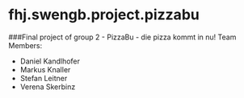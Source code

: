 # fhj.swengb.project.pizzabu

###Final project of group 2 - PizzaBu - die pizza kommt in nu!
Team Members:
- Daniel Kandlhofer
- Markus Knaller
- Stefan Leitner
- Verena Skerbinz
